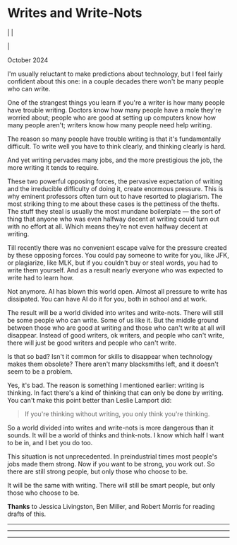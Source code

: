 # Writes and Write-Nots

| | [](index.html)  
  
|   
  
October 2024  
  
I'm usually reluctant to make predictions about technology, but I feel fairly confident about this one: in a couple decades there won't be many people who can write.  
  
One of the strangest things you learn if you're a writer is how many people have trouble writing. Doctors know how many people have a mole they're worried about; people who are good at setting up computers know how many people aren't; writers know how many people need help writing.  
  
The reason so many people have trouble writing is that it's fundamentally difficult. To write well you have to think clearly, and thinking clearly is hard.  
  
And yet writing pervades many jobs, and the more prestigious the job, the more writing it tends to require.  
  
These two powerful opposing forces, the pervasive expectation of writing and the irreducible difficulty of doing it, create enormous pressure. This is why eminent professors often turn out to have resorted to plagiarism. The most striking thing to me about these cases is the pettiness of the thefts. The stuff they steal is usually the most mundane boilerplate — the sort of thing that anyone who was even halfway decent at writing could turn out with no effort at all. Which means they're not even halfway decent at writing.  
  
Till recently there was no convenient escape valve for the pressure created by these opposing forces. You could pay someone to write for you, like JFK, or plagiarize, like MLK, but if you couldn't buy or steal words, you had to write them yourself. And as a result nearly everyone who was expected to write had to learn how.  
  
Not anymore. AI has blown this world open. Almost all pressure to write has dissipated. You can have AI do it for you, both in school and at work.  
  
The result will be a world divided into writes and write-nots. There will still be some people who can write. Some of us like it. But the middle ground between those who are good at writing and those who can't write at all will disappear. Instead of good writers, ok writers, and people who can't write, there will just be good writers and people who can't write.  
  
Is that so bad? Isn't it common for skills to disappear when technology makes them obsolete? There aren't many blacksmiths left, and it doesn't seem to be a problem.  
  
Yes, it's bad. The reason is something I mentioned earlier: writing is thinking. In fact there's a kind of thinking that can only be done by writing. You can't make this point better than Leslie Lamport did:   
  
> If you're thinking without writing, you only think you're thinking. 

So a world divided into writes and write-nots is more dangerous than it sounds. It will be a world of thinks and think-nots. I know which half I want to be in, and I bet you do too.  
  
This situation is not unprecedented. In preindustrial times most people's jobs made them strong. Now if you want to be strong, you work out. So there are still strong people, but only those who choose to be.  
  
It will be the same with writing. There will still be smart people, but only those who choose to be.  
  
  
  
  
  
  
  
  
  
 **Thanks** to Jessica Livingston, Ben Miller, and Robert Morris for reading drafts of this.  
  
  
---  
  
  

* * *  
  
---
